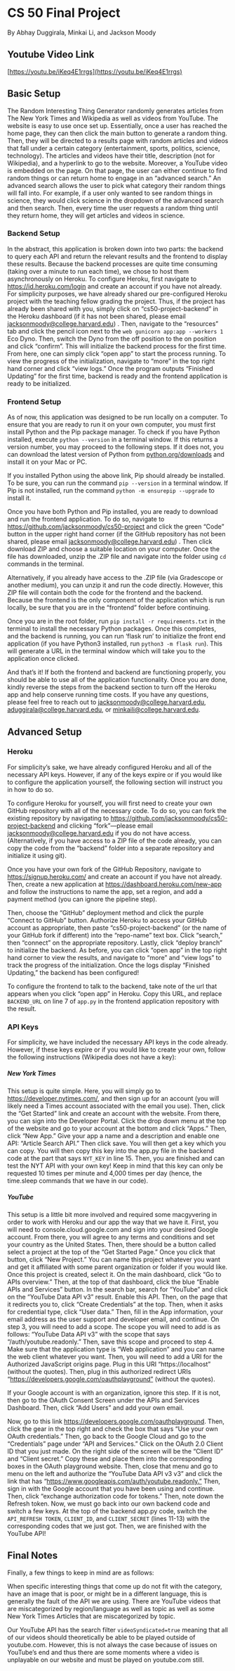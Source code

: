# CS 50 Final Project
By Abhay Duggirala, Minkai Li, and Jackson Moody

## Youtube Video Link
[https://youtu.be/iKeq4E1rrgs](https://youtu.be/iKeq4E1rrgs)

## Basic Setup
The Random Interesting Thing Generator randomly generates articles from The New York Times and Wikipedia as well as videos from YouTube. The website is easy to use once set up. Essentially, once a user has reached the home page, they can then click the main button to generate a random thing. Then, they will be directed to a results page with random articles and videos that fall under a certain category (entertainment, sports, politics, science, technology). The articles and videos have their title, description (not for Wikipedia), and a hyperlink to go to the website. Moreover, a YouTube video is embedded on the page. On that page, the user can either continue to find random things or can return home to engage in an “advanced search.” An advanced search allows the user to pick what category their random things will fall into. For example, if a user only wanted to see random things in science, they would click science in the dropdown of the advanced search and then search. Then, every time the user requests a random thing until they return home, they will get articles and videos in science. 

### Backend Setup
In the abstract, this application is broken down into two parts: the backend to query each API and return the relevant results and the frontend to display these results. Because the backend processes are quite time consuming (taking over a minute to run each time), we chose to host them asynchronously on Heroku. To configure Heroku, first navigate to https://id.heroku.com/login and create an account if you have not already. For simplicity purposes, we have already shared our pre-configured Heroku project with the teaching fellow grading the project. Thus, if the project has already been shared with you, simply click on “cs50-project-backend” in the Heroku dashboard (if it has not been shared, please email jacksonmoody@college.harvard.edu) . Then, navigate to the “resources” tab and click the pencil icon next to the `web gunicorn app:app --workers 1` Eco Dyno. Then, switch the Dyno from the off position to the on position and click “confirm”. This will initialize the backend process for the first time. From here, one can simply click “open app” to start the process running. To view the progress of the initialization, navigate to “more” in the top right hand corner and click “view logs.” Once the program outputs “Finished Updating” for the first time, backend is ready and the frontend application  is ready to be initialized. 

### Frontend Setup
As of now, this application was designed to be run locally on a computer. To ensure that you are ready to run it on your own computer, you must first install Python and the Pip package manager. To check if you have Python installed, execute `python --version` in a terminal window. If this returns a version number, you may proceed to the following steps. If it does not, you can download the latest version of Python from [python.org/downloads](python.org/downloads) and install it on your Mac or PC. 

If you installed Python using the above link, Pip should already be installed. To be sure, you can run the command `pip --version` in a terminal window. If Pip is not installed, run the command `python -m ensurepip --upgrade` to install it. 

Once you have both Python and Pip installed, you are ready to download and run the frontend application. To do so, navigate to https://github.com/jacksonmoody/cs50-project and click the green “Code” button in the upper right hand corner (if the GitHub repository has not been shared, please email jacksonmoody@college.harvard.edu) . Then click download ZIP and choose a suitable location on your computer. Once the file has downloaded, unzip the .ZIP file and navigate into the folder using `cd` commands in the terminal. 

Alternatively, if you already have access to the .ZIP file (via Gradescope or another medium), you can unzip it and run the code directly. However, this ZIP file will contain both the code for the frontend and the backend. Because the frontend is the only component of the application which is run locally, be sure that you are in the “frontend” folder before continuing. 
	
Once you are in the root folder, run `pip install -r requirements.txt` in the terminal to install the necessary Python packages. Once this completes, and the backend is running, you can run ‘flask run’ to initialize the front end application (if you have Python3 installed, run `python3 -m flask run`). This will generate a URL in the terminal window which will take you to the application once clicked. 

And that’s it! If both the frontend and backend are functioning properly, you should be able to use all of the application functionality. Once you are done, kindly reverse the steps from the backend section to turn off the Heroku app and help conserve running time costs. If you have any questions, please feel free to reach out to jacksonmoody@college.harvard.edu, aduggirala@college.harvard.edu, or minkaili@college.harvard.edu.  

## Advanced Setup
### Heroku
For simplicity’s sake, we have already configured Heroku and all of the necessary API keys. However, if any of the keys expire or if you would like to configure the application yourself, the following section will instruct you in how to do so. 

To configure Heroku for yourself, you will first need to create your own GitHub repository with all of the necessary code. To do so, you can fork the existing repository by navigating to https://github.com/jacksonmoody/cs50-project-backend and clicking “fork”—please email jacksonmoody@college.harvard.edu if you do not have access. (Alternatively, if you have access to a ZIP file of the code already, you can copy the code from the “backend” folder into a separate repository and initialize it using git). 

Once you have your own fork of the GitHub Repository, navigate to https://signup.heroku.com/ and create an account if you have not already. Then, create a new application at https://dashboard.heroku.com/new-app and follow the instructions to name the app, set a region, and add a payment method (you can ignore the pipeline step). 

Then, choose the “GitHub” deployment method and click the purple “Connect to GitHub” button. Authorize Heroku to access your GitHub account as appropriate, then paste “cs50-project-backend” (or the name of your GitHub fork if different) into the “repo-name” text box. Click “search,” then “connect” on the appropriate repository.  Lastly, click “deploy branch” to initialize the backend. As before, you can click “open app” in the top right hand corner to view the results, and navigate to “more” and “view logs” to track the progress of the initialization. Once the logs display “Finished Updating,” the backend has been configured! 

To configure the frontend to talk to the backend, take note of the url that appears when you click “open app” in Heroku. Copy this URL, and replace `BACKEND_URL` on line 7 of `app.py` in the frontend application repository with the result.

### API Keys
For simplicity, we have included the necessary API keys in the code already. However, if these keys expire or if you would like to create your own, follow the following instructions (Wikipedia does not have a key): 

##### New York Times
This setup is quite simple. Here, you will simply go to https://developer.nytimes.com/, and then sign up for an account (you will likely need a Times account associated with the email you use). Then, click the “Get Started” link and create an account with the website.  From there, you can sign into the Developer Portal. Click the drop down menu at the top of the website and go to your account at the bottom and click “Apps.” Then, click “New App.” Give your app a name and a description and enable one API: “Article Search API.” Then click save. You will then get a key which you can copy. You will then copy this key into the app.py file in the backend code at the part that says `NYT_KEY` in line 15.  Then, you are finished and can test the NYT API with your own key! Keep in mind that this key can only be requested 10 times per minute and 4,000 times per day (hence, the time.sleep commands that we have in our code).

##### YouTube
This setup is a little bit more involved and required some macgyvering in order to work with Heroku and our app the way that we have it. First, you will need to console.cloud.google.com and sign into your desired Google account. From there, you will agree to any terms and conditions and set your country as the United States. Then, there should be a button called select a project at the top of the “Get Started Page.” Once you click that button, click “New Project.” You can name this project whatever you want and get it affiliated with some parent organization or folder if you would like. Once this project is created, select it. On the main dashboard, click “Go to APIs overview.” Then, at the top of that dashboard, click the blue “Enable APIs and Services” button. In the search bar, search for “YouTube” and click on the “YouTube Data API v3” result. Enable this API. Then, on the page that it redirects you to, click “Create Credentials” at the top. Then, when it asks for credential type, click “User data.” Then, fill in the App information, your email address as the user support and developer email, and continue. On step 3, you will need to add a scope. The scope you will need to add is as follows: “YouTube Data API v3” with the scope that says “/auth/youtube.readonly.” Then, save this scope and proceed to step 4. Make sure that the application type is “Web application” and you can name the web client whatever you want. Then, you will need to add a URI for the Authorized JavaScript origins page. Plug in this URI “https://localhost” (without the quotes). Then, plug in this authorized redirect URIs “https://developers.google.com/oauthplayground” (without the quotes). 

If your Google account is with an organization, ignore this step. If it is not, then go to the OAuth Consent Screen under the APIs and Services Dashboard. Then, click “Add Users” and add your own email. 

Now, go to this link https://developers.google.com/oauthplayground. Then, click the gear in the top right and check the box that says “Use your own OAuth credentials.” Then, go back to the Google Cloud and go to the “Credentials” page under “API and Services.” Click on the OAuth 2.0 Client ID that you just made. On the right side of the screen will be the “Client ID” and “Client secret.” Copy these and place them into the corresponding boxes in the OAuth playground website. Then, close that menu and go to menu on the left and authorize the “YouTube Data API v3 v3” and click the link that has “https://www.googleapis.com/auth/youtube.readonly.” Then, sign in with the Google account that you have been using and continue. Then, click “exchange authorization code for tokens.” Then, note down the Refresh token. Now, we must go back into our own backend code and switch a few keys. At the top of the backend app.py code, switch the `API_REFRESH TOKEN`, `CLIENT_ID`, and `CLIENT_SECRET` (lines 11-13) with the corresponding codes that we just got. Then, we are finished with the YouTube API!

## Final Notes
Finally, a few things to keep in mind are as follows:

When specific interesting things that come up do not fit with the category, have an image that is poor, or might be in a different language, this is generally the fault of the API we are using. There are YouTube videos that are miscategorized by region/language as well as topic as well as some New York Times Articles that are miscategorized by topic. 

Our YouTube API has the search filter `videoSyndicated=true` meaning that all of our videos should theoretically be able to be played outside of youtube.com. However, this is not always the case because of issues on YouTube’s end and thus there are some moments where a video is unplayable on our website and must be played on youtube.com still.


